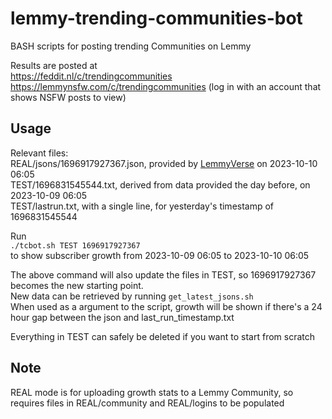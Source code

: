 # lemmy-trending-communities-bot
BASH scripts for posting trending Communities on Lemmy

Results are posted at  
https://feddit.nl/c/trendingcommunities  
https://lemmynsfw.com/c/trendingcommunities (log in with an account that shows NSFW posts to view)  

## Usage  
Relevant files:  
REAL/jsons/1696917927367.json, provided by [LemmyVerse](https://lemmyverse.net) on 2023-10-10 06:05  
TEST/1696831545544.txt, derived from data provided the day before, on 2023-10-09 06:05  
TEST/lastrun.txt, with a single line, for yesterday's timestamp of 1696831545544  

Run  
`./tcbot.sh TEST 1696917927367`  
to show subscriber growth from 2023-10-09 06:05 to 2023-10-10 06:05  

The above command will also update the files in TEST, so 1696917927367 becomes the new starting point.  
New data can be retrieved by running `get_latest_jsons.sh`  
When used as a argument to the script, growth will be shown if there's a 24 hour gap between the json and last_run_timestamp.txt  

Everything in TEST can safely be deleted if you want to start from scratch  

## Note

REAL mode is for uploading growth stats to a Lemmy Community, so requires files in REAL/community and REAL/logins
to be populated
